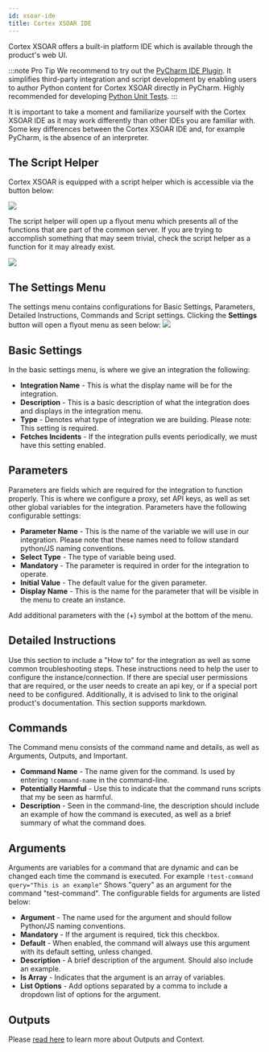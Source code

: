 ```yaml
---
id: xsoar-ide
title: Cortex XSOAR IDE
---
```

Cortex XSOAR offers a built-in platform IDE which is available through the product's web UI. 

:::note Pro Tip
We recommend to try out the [PyCharm IDE Plugin](pycharm-plugin). It simplifies third-party integration and script development by enabling users to author Python content for Cortex XSOAR directly in PyCharm. Highly recommended for developing [Python Unit Tests](unit-testing). 
:::


It is important to take a moment and familiarize yourself with the Cortex XSOAR IDE as it may work differently than other IDEs you are familiar with. Some key differences between the Cortex XSOAR IDE and, for example PyCharm, is the absence of an interpreter.

## The Script Helper
Cortex XSOAR is equipped with a script helper which is accessible via the button below:

![](../doc_imgs/integrations/script-helper.png)


The script helper will open up a flyout menu which presents all of the functions that are part of the common server. If you are trying to accomplish something that may seem trivial, check the script helper as a function for it may already exist.

![](../doc_imgs/integrations/script-helper-flyout.png)

## The Settings Menu
The settings menu contains configurations for Basic Settings, Parameters, Detailed Instructions, Commands and Script settings. Clicking the **Settings** button will open a flyout menu as seen below:
![](../doc_imgs/integrations/settings-menu.png)

## Basic Settings
In the basic settings menu, is where we give an integration the following:
* **Integration Name** - This is what the display name will be for the integration.
* **Description** - This is a basic description of what the integration does and displays in the integration menu.
* **Type** - Denotes what type of integration we are building. Please note: This setting is required.
* **Fetches Incidents** - If the integration pulls events periodically, we must have this setting enabled.

## Parameters
Parameters are fields which are required for the integration to function properly. This is where we configure a proxy, set API keys, as well as set other global variables for the integration. Parameters have the following configurable settings:
* **Parameter Name** - This is the name of the variable we will use in our integration. Please note that these names need to follow standard python/JS naming conventions.
* **Select Type** - The type of variable being used.
* **Mandatory** - The parameter is required in order for the integration to operate.
* **Initial Value** - The default value for the given parameter.
* **Display Name** - This is the name for the parameter that will be visible in the menu to create an instance.

Add additional parameters with the (+) symbol at the bottom of the menu.

## Detailed Instructions
Use this section to include a "How to" for the integration as well as some common troubleshooting steps. These instructions need to help the user to configure the instance/connection. If there are special user permissions that are required, or the user needs to create an api key, or if a special port need to be configured. Additionally, it is advised to link to the original product's documentation. This section supports markdown.

## Commands
The Command menu consists of the command name and details, as well as Arguments, Outputs, and Important.
* **Command Name** - The name given for the command. Is used by entering ```!command-name``` in the command-line.
* **Potentially Harmful** - Use this to indicate that the command runs scripts that my be seen as harmful.
* **Description** - Seen in the command-line, the description should include an example of how the command is executed, as well as a brief summary of what the command does.

## Arguments
Arguments are variables for a command that are dynamic and can be changed each time the command is executed. For example ```!test-command query="This is an example"``` Shows "query" as an argument for the command "test-command". The configurable fields for arguments are listed below:
* **Argument** - The name used for the argument and should follow Python/JS naming conventions.
* **Mandatory** - If the argument is required, tick this checkbox.
* **Default** - When enabled, the command will always use this argument with its default setting, unless changed.
* **Description** - A brief description of the argument. Should also include an example.
* **Is Array** - Indicates that the argument is an array of variables.
* **List Options** - Add options separated by a comma to include a dropdown list of options for the argument.

## Outputs
Please [read here](context-and-outputs) to learn more about Outputs and Context.

